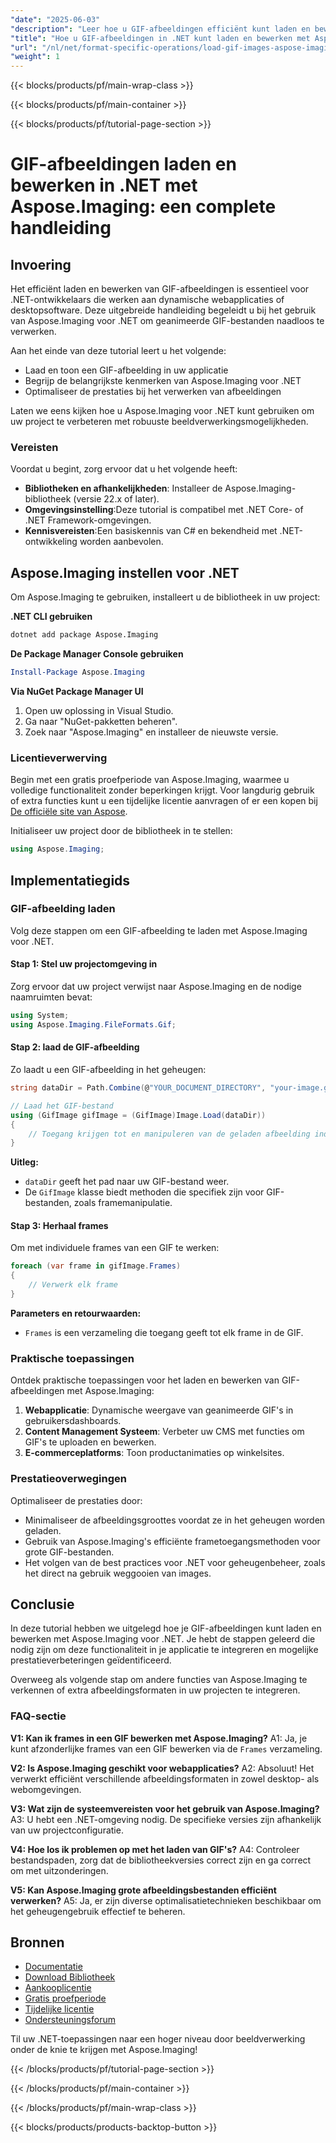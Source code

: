 ```yaml
---
"date": "2025-06-03"
"description": "Leer hoe u GIF-afbeeldingen efficiënt kunt laden en bewerken in uw .NET-toepassingen met Aspose.Imaging. Deze uitgebreide handleiding behandelt installatie, codevoorbeelden en prestatietips."
"title": "Hoe u GIF-afbeeldingen in .NET kunt laden en bewerken met Aspose.Imaging&#58; een complete handleiding"
"url": "/nl/net/format-specific-operations/load-gif-images-aspose-imaging-net-tutorial/"
"weight": 1
---
```


{{< blocks/products/pf/main-wrap-class >}}

{{< blocks/products/pf/main-container >}}

{{< blocks/products/pf/tutorial-page-section >}}
# GIF-afbeeldingen laden en bewerken in .NET met Aspose.Imaging: een complete handleiding

## Invoering

Het efficiënt laden en bewerken van GIF-afbeeldingen is essentieel voor .NET-ontwikkelaars die werken aan dynamische webapplicaties of desktopsoftware. Deze uitgebreide handleiding begeleidt u bij het gebruik van Aspose.Imaging voor .NET om geanimeerde GIF-bestanden naadloos te verwerken.

Aan het einde van deze tutorial leert u het volgende:
- Laad en toon een GIF-afbeelding in uw applicatie
- Begrijp de belangrijkste kenmerken van Aspose.Imaging voor .NET
- Optimaliseer de prestaties bij het verwerken van afbeeldingen

Laten we eens kijken hoe u Aspose.Imaging voor .NET kunt gebruiken om uw project te verbeteren met robuuste beeldverwerkingsmogelijkheden.

### Vereisten

Voordat u begint, zorg ervoor dat u het volgende heeft:
- **Bibliotheken en afhankelijkheden**: Installeer de Aspose.Imaging-bibliotheek (versie 22.x of later).
- **Omgevingsinstelling**:Deze tutorial is compatibel met .NET Core- of .NET Framework-omgevingen.
- **Kennisvereisten**:Een basiskennis van C# en bekendheid met .NET-ontwikkeling worden aanbevolen.

## Aspose.Imaging instellen voor .NET

Om Aspose.Imaging te gebruiken, installeert u de bibliotheek in uw project:

**.NET CLI gebruiken**

```bash
dotnet add package Aspose.Imaging
```

**De Package Manager Console gebruiken**

```powershell
Install-Package Aspose.Imaging
```

**Via NuGet Package Manager UI**

1. Open uw oplossing in Visual Studio.
2. Ga naar "NuGet-pakketten beheren".
3. Zoek naar "Aspose.Imaging" en installeer de nieuwste versie.

### Licentieverwerving

Begin met een gratis proefperiode van Aspose.Imaging, waarmee u volledige functionaliteit zonder beperkingen krijgt. Voor langdurig gebruik of extra functies kunt u een tijdelijke licentie aanvragen of er een kopen bij [De officiële site van Aspose](https://purchase.aspose.com/buy).

Initialiseer uw project door de bibliotheek in te stellen:

```csharp
using Aspose.Imaging;
```

## Implementatiegids

### GIF-afbeelding laden

Volg deze stappen om een GIF-afbeelding te laden met Aspose.Imaging voor .NET.

#### Stap 1: Stel uw projectomgeving in

Zorg ervoor dat uw project verwijst naar Aspose.Imaging en de nodige naamruimten bevat:

```csharp
using System;
using Aspose.Imaging.FileFormats.Gif;
```

#### Stap 2: laad de GIF-afbeelding

Zo laadt u een GIF-afbeelding in het geheugen:

```csharp
string dataDir = Path.Combine(@"YOUR_DOCUMENT_DIRECTORY", "your-image.gif");

// Laad het GIF-bestand
using (GifImage gifImage = (GifImage)Image.Load(dataDir))
{
    // Toegang krijgen tot en manipuleren van de geladen afbeelding indien nodig
}
```

**Uitleg:**
- `dataDir` geeft het pad naar uw GIF-bestand weer.
- De `GifImage` klasse biedt methoden die specifiek zijn voor GIF-bestanden, zoals framemanipulatie.

#### Stap 3: Herhaal frames

Om met individuele frames van een GIF te werken:

```csharp
foreach (var frame in gifImage.Frames)
{
    // Verwerk elk frame
}
```

**Parameters en retourwaarden:**
- `Frames` is een verzameling die toegang geeft tot elk frame in de GIF.

### Praktische toepassingen

Ontdek praktische toepassingen voor het laden en bewerken van GIF-afbeeldingen met Aspose.Imaging:
1. **Webapplicatie**: Dynamische weergave van geanimeerde GIF's in gebruikersdashboards.
2. **Content Management Systeem**: Verbeter uw CMS met functies om GIF's te uploaden en bewerken.
3. **E-commerceplatforms**: Toon productanimaties op winkelsites.

### Prestatieoverwegingen

Optimaliseer de prestaties door:
- Minimaliseer de afbeeldingsgroottes voordat ze in het geheugen worden geladen.
- Gebruik van Aspose.Imaging's efficiënte frametoegangsmethoden voor grote GIF-bestanden.
- Het volgen van de best practices voor .NET voor geheugenbeheer, zoals het direct na gebruik weggooien van images.

## Conclusie

In deze tutorial hebben we uitgelegd hoe je GIF-afbeeldingen kunt laden en bewerken met Aspose.Imaging voor .NET. Je hebt de stappen geleerd die nodig zijn om deze functionaliteit in je applicatie te integreren en mogelijke prestatieverbeteringen geïdentificeerd.

Overweeg als volgende stap om andere functies van Aspose.Imaging te verkennen of extra afbeeldingsformaten in uw projecten te integreren.

### FAQ-sectie

**V1: Kan ik frames in een GIF bewerken met Aspose.Imaging?**
A1: Ja, je kunt afzonderlijke frames van een GIF bewerken via de `Frames` verzameling.

**V2: Is Aspose.Imaging geschikt voor webapplicaties?**
A2: Absoluut! Het verwerkt efficiënt verschillende afbeeldingsformaten in zowel desktop- als webomgevingen.

**V3: Wat zijn de systeemvereisten voor het gebruik van Aspose.Imaging?**
A3: U hebt een .NET-omgeving nodig. De specifieke versies zijn afhankelijk van uw projectconfiguratie.

**V4: Hoe los ik problemen op met het laden van GIF's?**
A4: Controleer bestandspaden, zorg dat de bibliotheekversies correct zijn en ga correct om met uitzonderingen.

**V5: Kan Aspose.Imaging grote afbeeldingsbestanden efficiënt verwerken?**
A5: Ja, er zijn diverse optimalisatietechnieken beschikbaar om het geheugengebruik effectief te beheren.

## Bronnen
- [Documentatie](https://reference.aspose.com/imaging/net/)
- [Download Bibliotheek](https://releases.aspose.com/imaging/net/)
- [Aankooplicentie](https://purchase.aspose.com/buy)
- [Gratis proefperiode](https://releases.aspose.com/imaging/net/)
- [Tijdelijke licentie](https://purchase.aspose.com/temporary-license/)
- [Ondersteuningsforum](https://forum.aspose.com/c/imaging/10)

Til uw .NET-toepassingen naar een hoger niveau door beeldverwerking onder de knie te krijgen met Aspose.Imaging!

{{< /blocks/products/pf/tutorial-page-section >}}

{{< /blocks/products/pf/main-container >}}

{{< /blocks/products/pf/main-wrap-class >}}

{{< blocks/products/products-backtop-button >}}